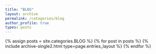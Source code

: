 ```yaml
---
title: "BLOG"
layout: archive
permalink: /categories/blog
author_profile: true
types: posts
---
```



{% assign posts = site.categories.BLOG %}
{% for post in posts %}
 {% include archive-single2.html type=page.entries_layout %} 
{% endfor %}
